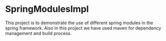 # SpringModulesImpl
This project is to demonstrate the use of different spring modules in the spring framework. Also in this project we have used maven for dependency management and build process. 
